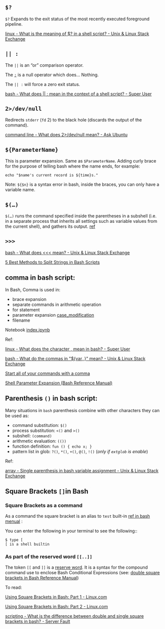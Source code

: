## `$?`

`$?` Expands to the exit status of the most recently executed foreground pipeline.

[linux - What is the meaning of $? in a shell script? - Unix & Linux Stack Exchange](https://unix.stackexchange.com/questions/7704/what-is-the-meaning-of-in-a-shell-script#:~:text=%24%3F%20%2DThe%20exit%20status%20of,under%20which%20they%20are%20executing.) 



## `|| :`

The `||` is an “or” comparison operator.

The [`:`](http://www.gnu.org/software/bash/manual/html_node/Bourne-Shell-Builtins.html#index-_003a) is a null operator which does… Nothing. 

The `|| :` will force a zero exit status.

 [bash - What does || : mean in the context of a shell script? - Super User](https://superuser.com/questions/1022374/what-does-mean-in-the-context-of-a-shell-script) 



## `2>/dev/null `

Redirects `stderr` (`fd` 2) to the black hole (discards the output of the command).

[command line - What does 2>/dev/null mean? - Ask Ubuntu](https://askubuntu.com/a/350212/849866)


## `${ParameterName}`

This is parameter expansion. Same as `$ParameterName`. Adding curly brace for the purpose of telling bash where the name ends, for example:

```
echo "$name's current record is ${time}s."
```

Note: `${$n}` is a syntax error in bash, inside the braces, you can only have a variable name.

## `$(…)`

`$(…)` runs the command specified inside the parentheses in a subshell (i.e. in a separate process that inherits all settings such as variable values from the current shell), and gathers its output. [ref](https://stackoverflow.com/a/11065196/3136861)



## `>>>`

 [bash - What does <<< mean? - Unix & Linux Stack Exchange](https://unix.stackexchange.com/questions/80362/what-does-mean/80372#80372) 

 [5 Best Methods to Split Strings in Bash Scripts](https://linuxier.com/how-to-to-split-strings-in-bash-scripts/) 



## comma in bash script:

In Bash, Comma is used in:
-  brace expansion
-  separate commands in arithmetic operation
-  for statement
-  parameter expansion [case_modification](https://web.archive.org/web/20230326214838/https://wiki.bash-hackers.org/syntax/pe#case_modification)
-  filename

Notebook  [index.ipynb](ipynb--comma-in-bash/index.ipynb) 



Ref: 

[linux - What does the character , mean in bash? - Super User](https://superuser.com/questions/184466/what-does-the-character-mean-in-bash#:~:text=Commas%20can%20also%20be%20used,character%20this%20is%20a%20TEST)  

[bash - What do the commas in "${var,,}" mean? - Unix & Linux Stack Exchange](https://unix.stackexchange.com/questions/500274/what-do-the-commas-in-var-mean) 

[Start all of your commands with a comma](https://rhodesmill.org/brandon/2009/commands-with-comma/) 

[Shell Parameter Expansion (Bash Reference Manual)](https://www.gnu.org/software/bash/manual/html_node/Shell-Parameter-Expansion.html) 



## Parenthesis `()` in bash script:

Many situations in `bash` parenthesis combine with other characters they can be used as:

- command substitution: `$()`
- process substitution: `<()` and `>()`
- subshell: `(command)`
- arithmetic evaluation: `(())`
- function definition: `fun () { echo x; }`
- pattern list in glob: `?()`, `*()`, `+()`, `@()`, `!()` (*only if `extglob` is enable*)

Ref:

[array - Single parenthesis in bash variable assignment - Unix & Linux Stack Exchange](https://unix.stackexchange.com/questions/217877/single-parenthesis-in-bash-variable-assignment/217878#217878) 



## Square Brackets `[]`in Bash

### Square Brackets as a command

As a command the square bracket is an alias to `test` built-in [ref in bash menual](https://www.gnu.org/software/bash/manual/html_node/Bourne-Shell-Builtins.html#index-test) :

You can enter the following in your terminal  to see the following::
```
$ type [
[ is a shell builtin
```

### As part of the reserved word `[[..]]`

The token `[[` and `]]` is a [reserve word](https://www.gnu.org/software/bash/manual/bash.html#Reserved-Words). It is a syntax for the compound command use to enclose Bash Conditional Expressions (see: [double square brackets in Bash Reference Manual](https://www.gnu.org/software/bash/manual/bash.html#index-_005b_005b)) 

To read:

[Using Square Brackets in Bash: Part 1 - Linux.com](https://www.linux.com/training-tutorials/using-square-brackets-bash-part-1/)  

[Using Square Brackets in Bash: Part 2 - Linux.com](https://www.linux.com/training-tutorials/using-square-brackets-bash-part-2/) 

 [scripting - What is the difference between double and single square brackets in bash? - Server Fault](https://serverfault.com/questions/52034/what-is-the-difference-between-double-and-single-square-brackets-in-bash) 
